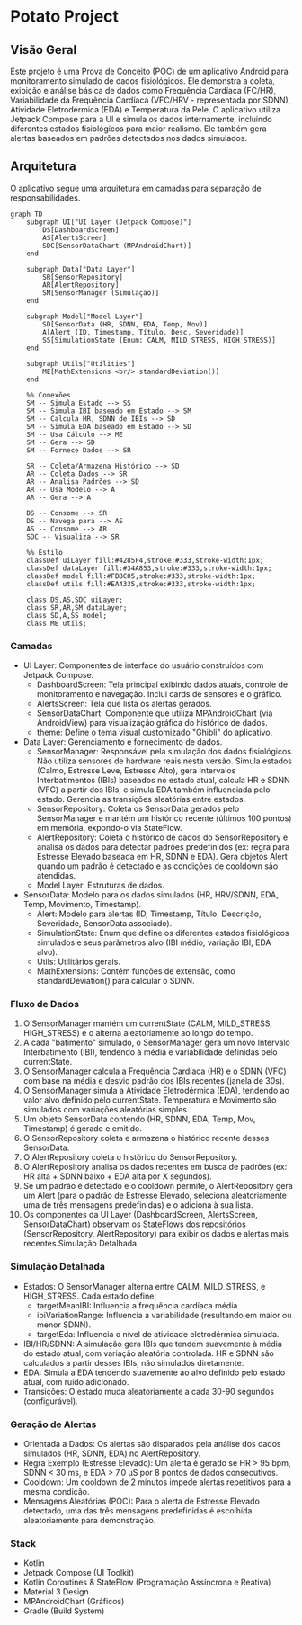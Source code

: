 # Potato Project

## Visão Geral

Este projeto é uma Prova de Conceito (POC) de um aplicativo Android para monitoramento simulado de dados fisiológicos. Ele demonstra a coleta, exibição e análise básica de dados como Frequência Cardíaca (FC/HR), Variabilidade da Frequência Cardíaca (VFC/HRV - representada por SDNN), Atividade Eletrodérmica (EDA) e Temperatura da Pele. O aplicativo utiliza Jetpack Compose para a UI e simula os dados internamente, incluindo diferentes estados fisiológicos para maior realismo. Ele também gera alertas baseados em padrões detectados nos dados simulados.

## Arquitetura

O aplicativo segue uma arquitetura em camadas para separação de responsabilidades.

```mermaid
graph TD
    subgraph UI["UI Layer (Jetpack Compose)"]
        DS[DashboardScreen]
        AS[AlertsScreen]
        SDC[SensorDataChart (MPAndroidChart)]
    end

    subgraph Data["Data Layer"]
        SR[SensorRepository]
        AR[AlertRepository]
        SM[SensorManager (Simulação)]
    end

    subgraph Model["Model Layer"]
        SD[SensorData (HR, SDNN, EDA, Temp, Mov)]
        A[Alert (ID, Timestamp, Título, Desc, Severidade)]
        SS[SimulationState (Enum: CALM, MILD_STRESS, HIGH_STRESS)]
    end

    subgraph Utils["Utilities"]
        ME[MathExtensions <br/> standardDeviation()]
    end

    %% Conexões
    SM -- Simula Estado --> SS
    SM -- Simula IBI baseado em Estado --> SM
    SM -- Calcula HR, SDNN de IBIs --> SD
    SM -- Simula EDA baseado em Estado --> SD
    SM -- Usa Cálculo --> ME
    SM -- Gera --> SD
    SM -- Fornece Dados --> SR

    SR -- Coleta/Armazena Histórico --> SD
    AR -- Coleta Dados --> SR
    AR -- Analisa Padrões --> SD
    AR -- Usa Modelo --> A
    AR -- Gera --> A

    DS -- Consome --> SR
    DS -- Navega para --> AS
    AS -- Consome --> AR
    SDC -- Visualiza --> SR

    %% Estilo
    classDef uiLayer fill:#4285F4,stroke:#333,stroke-width:1px;
    classDef dataLayer fill:#34A853,stroke:#333,stroke-width:1px;
    classDef model fill:#FBBC05,stroke:#333,stroke-width:1px;
    classDef utils fill:#EA4335,stroke:#333,stroke-width:1px;

    class DS,AS,SDC uiLayer;
    class SR,AR,SM dataLayer;
    class SD,A,SS model;
    class ME utils;
```

### Camadas
- UI Layer: Componentes de interface do usuário construídos com Jetpack Compose.
    - DashboardScreen: Tela principal exibindo dados atuais, controle de monitoramento e navegação. Inclui cards de sensores e o gráfico.
    - AlertsScreen: Tela que lista os alertas gerados.
    - SensorDataChart: Componente que utiliza MPAndroidChart (via AndroidView) para visualização gráfica do histórico de dados.
    - theme: Define o tema visual customizado "Ghibli" do aplicativo.
- Data Layer: Gerenciamento e fornecimento de dados.
  - SensorManager: Responsável pela simulação dos dados fisiológicos. Não utiliza sensores de hardware reais nesta versão. Simula estados (Calmo, Estresse Leve, Estresse Alto), gera Intervalos Interbatimentos (IBIs) baseados no estado atual, calcula HR e SDNN (VFC) a partir dos IBIs, e simula EDA também influenciada pelo estado. Gerencia as transições aleatórias entre estados.
  - SensorRepository: Coleta os SensorData gerados pelo SensorManager e mantém um histórico recente (últimos 100 pontos) em memória, expondo-o via StateFlow.
  - AlertRepository: Coleta o histórico de dados do SensorRepository e analisa os dados para detectar padrões predefinidos (ex: regra para Estresse Elevado baseada em HR, SDNN e EDA). Gera objetos Alert quando um padrão é detectado e as condições de cooldown são atendidas.
  - Model Layer: Estruturas de dados.
- SensorData: Modelo para os dados simulados (HR, HRV/SDNN, EDA, Temp, Movimento, Timestamp).
  - Alert: Modelo para alertas (ID, Timestamp, Título, Descrição, Severidade, SensorData associado).
  - SimulationState: Enum que define os diferentes estados fisiológicos simulados e seus parâmetros alvo (IBI médio, variação IBI, EDA alvo).
  - Utils: Utilitários gerais.
  - MathExtensions: Contém funções de extensão, como standardDeviation() para calcular o SDNN.

### Fluxo de Dados

1) O SensorManager mantém um currentState (CALM, MILD_STRESS, HIGH_STRESS) e o alterna aleatoriamente ao longo do tempo.
2) A cada "batimento" simulado, o SensorManager gera um novo Intervalo Interbatimento (IBI), tendendo à média e variabilidade definidas pelo currentState.
3) O SensorManager calcula a Frequência Cardíaca (HR) e o SDNN (VFC) com base na média e desvio padrão dos IBIs recentes (janela de 30s).
4) O SensorManager simula a Atividade Eletrodérmica (EDA), tendendo ao valor alvo definido pelo currentState. Temperatura e Movimento são simulados com variações aleatórias simples.
5) Um objeto SensorData contendo (HR, SDNN, EDA, Temp, Mov, Timestamp) é gerado e emitido.
6) O SensorRepository coleta e armazena o histórico recente desses SensorData.
7) O AlertRepository coleta o histórico do SensorRepository.
8) O AlertRepository analisa os dados recentes em busca de padrões (ex: HR alta + SDNN baixo + EDA alta por X segundos).
9) Se um padrão é detectado e o cooldown permite, o AlertRepository gera um Alert (para o padrão de Estresse Elevado, seleciona aleatoriamente uma de três mensagens predefinidas) e o adiciona à sua lista.
10) Os componentes da UI Layer (DashboardScreen, AlertsScreen, SensorDataChart) observam os StateFlows dos repositórios (SensorRepository, AlertRepository) para exibir os dados e alertas mais recentes.Simulação Detalhada
   
### Simulação Detalhada

- Estados: O SensorManager alterna entre CALM, MILD_STRESS, e HIGH_STRESS. Cada estado define:
  - targetMeanIBI: Influencia a frequência cardíaca média.
  - ibiVariationRange: Influencia a variabilidade (resultando em maior ou menor SDNN).
  - targetEda: Influencia o nível de atividade eletrodérmica simulada.
- IBI/HR/SDNN: A simulação gera IBIs que tendem suavemente à média do estado atual, com variação aleatória controlada. HR e SDNN são calculados a partir desses IBIs, não simulados diretamente.
- EDA: Simula a EDA tendendo suavemente ao alvo definido pelo estado atual, com ruído adicionado.
- Transições: O estado muda aleatoriamente a cada 30-90 segundos (configurável).

### Geração de Alertas
- Orientada a Dados: Os alertas são disparados pela análise dos dados simulados (HR, SDNN, EDA) no AlertRepository.
- Regra Exemplo (Estresse Elevado): Um alerta é gerado se HR > 95 bpm, SDNN < 30 ms, e EDA > 7.0 µS por 8 pontos de dados consecutivos.
- Cooldown: Um cooldown de 2 minutos impede alertas repetitivos para a mesma condição.
- Mensagens Aleatórias (POC): Para o alerta de Estresse Elevado detectado, uma das três mensagens predefinidas é escolhida aleatoriamente para demonstração.


### Stack
- Kotlin
- Jetpack Compose (UI Toolkit)
- Kotlin Coroutines & StateFlow (Programação Assíncrona e Reativa)
- Material 3 Design
- MPAndroidChart (Gráficos)
- Gradle (Build System)